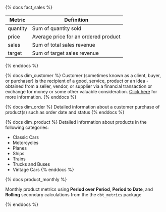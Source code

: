 {% docs fact_sales %}

| Metric         | Definition                                       |
|----------------|--------------------------------------------------|
| quantity       | Sum of quantity sold                             |
| price          | Average price for an ordered product             |
| sales          | Sum of total sales revenue                       |
| target         | Sum of target sales revenue                      |

{% enddocs %}

{% docs dim_customer %}
Customer (sometimes known as a client, buyer, or purchaser) is the recipient of a good, service, product or an idea - obtained from a seller, vendor, or supplier via a financial transaction or exchange for money or some other valuable consideration. [Click here](https://en.wikipedia.org/wiki/Customer) for more information.
{% enddocs %}

{% docs dim_order %}
Detailed information about a customer purchase of product(s) such as order date and status
{% enddocs %}

{% docs dim_product %}
Detailed information about products in the following categories:
* Classic Cars
* Motorcycles
* Planes
* Ships
* Trains
* Trucks and Buses
* Vintage Cars
{% enddocs %}

{% docs product_monthly %}

Monthly product metrics using **Period over Period**, **Period to Date**, and **Rolling** secondary calculations from the the `dbt_metrics` package

{% enddocs %}